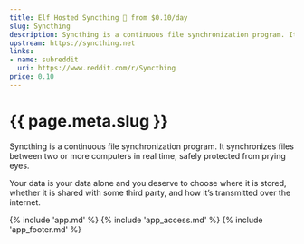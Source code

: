 ```yaml
---
title: Elf Hosted Syncthing 🧝 from $0.10/day
slug: Syncthing
description: Syncthing is a continuous file synchronization program. It synchronizes files between two or more computers in real time, safely protected from prying eyes
upstream: https://syncthing.net
links:
- name: subreddit
  uri: https://www.reddit.com/r/Syncthing
price: 0.10
---
```


# {{ page.meta.slug }}

Syncthing is a continuous file synchronization program. It synchronizes files between two or more computers in real time, safely protected from prying eyes. 

Your data is your data alone and you deserve to choose where it is stored, whether it is shared with some third party, and how it’s transmitted over the internet.

{% include 'app.md' %}
{% include 'app_access.md' %}
{% include 'app_footer.md' %}